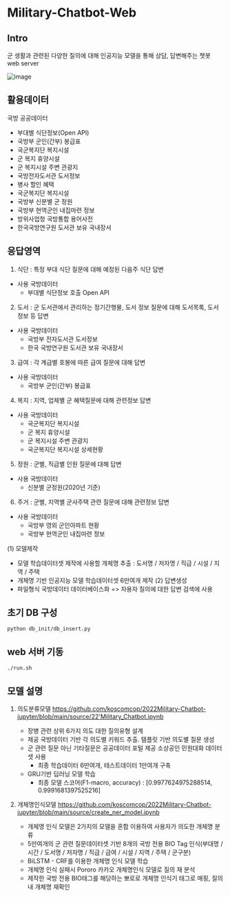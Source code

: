 # Military-Chatbot-Web

## Intro
군 생활과 관련된 다양한 질의에 대해 인공지능 모델을 통해 상담, 답변해주는 챗봇 web server

![image](https://user-images.githubusercontent.com/14075460/186086941-1d0b6b9e-7b98-44d0-aa29-f09595b0837d.png)


## 활용데이터
국방 공공데이터
- 부대별 식단정보(Open API)
- 국방부 군인(간부) 봉급표
- 국군복지단 복지시설
- 군 복지 휴양시설
- 군 복지시설 주변 관광지
- 국방전자도서관 도서정보
- 병사 할인 혜택
- 국군복지단 복지시설
- 국방부 신분별 군 정원
- 국방부 현역군인 내집마련 정보
- 방위사업청 국방통합 용어사전
- 한국국방연구원 도서관 보유 국내장서

## 응답영역
1. 식단 : 특정 부대 식단 질문에 대해 예정된 다음주 식단 답변
  - 사용 국방데이터
    - 부대별 식단정보 호출 Open API
2. 도서 : 군 도서관에서 관리하는 정기간행물, 도서 정보 질문에 대해 도서목록, 도서정보 등 답변 
  - 사용 국방데이터 
    - 국방부 전자도서관 도서정보
    - 한국 국방연구원 도서관 보유 국내장서
3. 급여 : 각 계급별 호봉에 따른 급여 질문에 대해 답변
  - 사용 국방데이터 
    - 국방부 군인(간부) 봉급표
4. 복지 : 지역, 업체별 군 혜택질문에 대해 관련정보 답변
  - 사용 국방데이터 
    - 국군복지단 복지시설
    - 군 복지 휴양시설
    - 군 복지시설 주변 관광지
    - 국군복지단 복지시설 상세현황
5. 정원 : 군별, 직급별 인원 질문에 대해 답변
  - 사용 국방데이터
    - 신분별 군정원(2020년 기준)
6. 주거 : 군별, 지역별 군사주택 관련 질문에 대해 관련정보 답변
  - 사용 국방데이터
    - 국방부 영외 군인아파트 현황
    - 국방부 현역군인 내집마련 정보

(1) 모델제작
  - 모델 학습데이터셋 제작에 사용할 개체명 추출 : 도서명 / 저자명 / 직급 / 시설 / 지역 / 주택
  - 개체명 기반 인공지능 모델 학습데이터셋 6만여개 제작
(2) 답변생성
  - 파일형식 국방데이터 데이터베이스화 => 자용자 질의에 대한 답변 검색에 사용

## 초기 DB 구성
```
python db_init/db_insert.py
```

## web 서버 기동
```
./run.sh
```

## 모델 설명
1. 의도분류모델
  https://github.com/koscomcop/2022Military-Chatbot-jupyter/blob/main/source/22'Military_Chatbot.ipynb
    - 장병 관련 상위 6가지 의도 대한 질의유형 설계
    - 제공 국방데이터 기반 각 의도별 키워드 추출. 템플릿 기반 의도별 질문 생성
    - 군 관련 질문 아닌 기타질문은 공공데이터 포털 제공 소상공인 민원대화 데이터셋 사용
      - 최종 학습데이터 6만여개, 테스트데이터 1만여개 구축
    - GRU기반 딥러닝 모델 학습
      - 최종 모델 스코어(F1-macro, accuracy) : [0.9977624975288514, 0.9991681397525216]
      
2. 개체명인식모델
  https://github.com/koscomcop/2022Military-Chatbot-jupyter/blob/main/source/create_ner_model.ipynb
    - 개체명 인식 모델은 2가지의 모델을 혼합 이용하여 사용자가 의도한 개체명 분류
    - 5만여개의 군 관련 질문데이터셋 기반 8개의 국방 전용 BIO Tag 인식(부대명 / 시간 / 도서명 / 저자명 / 직급 / 급여 / 시설 / 지역 / 주택 / 군구분)
    - BiLSTM - CRF를 이용한 개체명 인식 모델 학습
    - 개체명 인식 실패시 Pororo 카카오 개체명인식 모델로 질의 재 분석
    - 제작한 국방 전용 BIO태그를 해당하는 뽀로로 개체명 인식기 태그로 매핑, 질의 내 개체명 재확인
  




